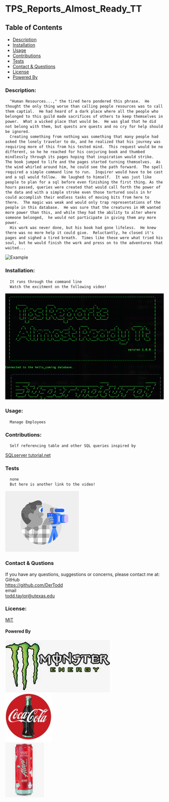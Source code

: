 # TPS_Reports_Almost_Ready_TT

  ## Table of Contents
  * [Description](#descrip)
  * [Installation](#install)
  * [Usage](#usage)
  * [Contributions](#contri)
  * [Tests](#tests)
  * [Contact & Questions](#contact) 
  * [License](#license)
  * [Powered By](#powered-by)

  <a name='descrip'></a>
  ### Description:
      "Human Resources...," the tired hero pondered this phrase.  He thought the only thing worse than calling people resources was to call them captial.  He had heard of a dark place where all the people who belonged to this guild made sacrifices of others to keep themselves in power.  What a wicked place that would be.  He was glad that he did not belong with them, but quests are quests and no cry for help should be ignored.  
      Creating something from nothing was something that many people had asked the lonely traveler to do, and he realized that his journey was requiring more of this from his tested mind.  This request would be no different, so he he reached for his conjuring book and thumbed mindlessly through its pages hoping that inspiration would strike.  The book jumped to life and the pages started turning themselves.  As the wind whirled around him, he could see the path forward.  The spell required a simple command line to run.  Inquirer would have to be cast and a sql would follow.  He laughed to himself.  It was just like people to plan for a sql before even finishing the first thing. As the hours passed, queries were created that would call forth the power of the data and with a simple stroke even those tortured souls in hr could accomplish their endless tasks of moving bits from here to there.  The magic was weak and would only trap representations of the people in this database.  He was sure that the creatures in HR wanted more power than this, and while they had the ability to alter where someone belonged,  he would not participate in giving them any more power.    
      His work was never done, but his book had gone lifeless.  He knew there was no more help it could give.  Reluctantly, he closed it's pages and sighed a tired breath.  Times like these were what tried his soul, but he would finish the work and press on to the adventures that waited...


![Example](./assets/images/TPS_reports.gif)      

  <a name='install'></a>
  ### Installation:
      It runs through the command line
      Watch the excitment on the following video!

[![Moving Video](./assets/images/TPS_video.png)](https://youtu.be/PlmY7WCnFI0)

  <a name='usage'></a>
  ### Usage: 
      Manage Employees

  <a name='contri'></a>
  ### Contributions:
      Self referencing table and other SQL queries inspired by
[SQLserver tutorial.net](https://www.sqlservertutorial.net/sql-server-basics/sql-server-self-join/)


  <a name='tests'></a>
  ### Tests
      none
      But here is another link to the video!

[![Moving Video](./assets/images/YouTube.png)](https://youtu.be/PlmY7WCnFI0) 

  <a name='contact'></a>
  ### Contact & Qustions
  If you have any questions, suggestions or concerns, please contact me at:  
  GitHub  
  https://github.com/DerTodd  
  email  
      todd.taylor@utexas.edu  

  <a name='licnese'></a>
  ### License:
  [MIT](https://opensource.org/licenses/MIT)

  <a name='powered-by'></a>
  #### Powered By
  ![Monster](./assets/images/monster.jpg)  
  ![Coke](./assets/images/coke.jpg)  
  ![Alani Nu](./assets/images/alani_nu.jpg) 

